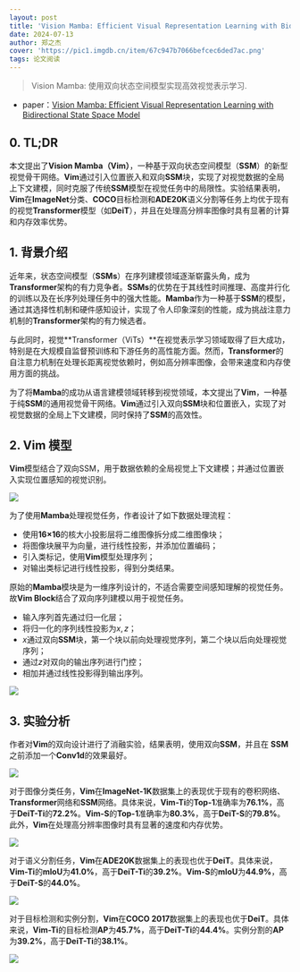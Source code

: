 ```yaml
---
layout: post
title: 'Vision Mamba: Efficient Visual Representation Learning with Bidirectional State Space Model'
date: 2024-07-13
author: 郑之杰
cover: 'https://pic1.imgdb.cn/item/67c947b7066befcec6ded7ac.png'
tags: 论文阅读
---
```


> Vision Mamba: 使用双向状态空间模型实现高效视觉表示学习.

- paper：[Vision Mamba: Efficient Visual Representation Learning with Bidirectional State Space Model](https://arxiv.org/abs/2401.09417)

## 0. TL;DR

本文提出了**Vision Mamba（Vim）**，一种基于双向状态空间模型（**SSM**）的新型视觉骨干网络。**Vim**通过引入位置嵌入和双向**SSM**块，实现了对视觉数据的全局上下文建模，同时克服了传统**SSM**模型在视觉任务中的局限性。实验结果表明，**Vim**在**ImageNet**分类、**COCO**目标检测和**ADE20K**语义分割等任务上均优于现有的视觉**Transformer**模型（如**DeiT**），并且在处理高分辨率图像时具有显著的计算和内存效率优势。

## 1. 背景介绍

近年来，状态空间模型（**SSMs**）在序列建模领域逐渐崭露头角，成为**Transformer**架构的有力竞争者。**SSMs**的优势在于其线性时间推理、高度并行化的训练以及在长序列处理任务中的强大性能。**Mamba**作为一种基于**SSM**的模型，通过其选择性机制和硬件感知设计，实现了令人印象深刻的性能，成为挑战注意力机制的**Transformer**架构的有力候选者。

与此同时，视觉**Transformer（ViTs）**在视觉表示学习领域取得了巨大成功，特别是在大规模自监督预训练和下游任务的高性能方面。然而，**Transformer**的自注意力机制在处理长距离视觉依赖时，例如高分辨率图像，会带来速度和内存使用方面的挑战。

为了将**Mamba**的成功从语言建模领域转移到视觉领域，本文提出了**Vim**，一种基于纯**SSM**的通用视觉骨干网络。**Vim**通过引入双向**SSM**块和位置嵌入，实现了对视觉数据的全局上下文建模，同时保持了**SSM**的高效性。


## 2. Vim 模型

**Vim**模型结合了双向SSM，用于数据依赖的全局视觉上下文建模；并通过位置嵌入实现位置感知的视觉识别。

![](https://pic1.imgdb.cn/item/67c94ca7066befcec6dedc60.png)

为了使用**Mamba**处理视觉任务，作者设计了如下数据处理流程：
- 使用**16×16**的核大小投影层将二维图像拆分成二维图像块；
- 将图像块展平为向量，进行线性投影，并添加位置编码；
- 引入类标记，使用**Vim**模型处理序列；
- 对输出类标记进行线性投影，得到分类结果。

原始的**Mamba**模块是为一维序列设计的，不适合需要空间感知理解的视觉任务。故**Vim Block**结合了双向序列建模以用于视觉任务。
- 输入序列首先通过归一化层；
- 将归一化的序列线性投影为$x,z$；
- $x$通过双向**SSM**块，第一个块以前向处理视觉序列，第二个块以后向处理视觉序列；
- 通过$z$对双向的输出序列进行门控；
- 相加并通过线性投影得到输出序列。

![](https://pic1.imgdb.cn/item/67c950b9066befcec6dee3ad.png)


## 3. 实验分析

作者对**Vim**的双向设计进行了消融实验，结果表明，使用双向**SSM**，并且在 **SSM** 之前添加一个**Conv1d**的效果最好。

![](https://pic1.imgdb.cn/item/67c951f4066befcec6dee454.png)

对于图像分类任务，**Vim**在**ImageNet-1K**数据集上的表现优于现有的卷积网络、**Transformer**网络和**SSM**网络。具体来说，**Vim-Ti**的**Top-1**准确率为**76.1%**，高于**DeiT-Ti**的**72.2%**。**Vim-S**的**Top-1**准确率为**80.3%**，高于**DeiT-S**的**79.8%**。此外，**Vim**在处理高分辨率图像时具有显著的速度和内存优势。

![](https://pic1.imgdb.cn/item/67c952b8066befcec6dee68a.png)

对于语义分割任务，**Vim**在**ADE20K**数据集上的表现也优于**DeiT**。具体来说，**Vim-Ti**的**mIoU**为**41.0%**，高于**DeiT-Ti**的**39.2%**。**Vim-S**的**mIoU**为**44.9%**，高于**DeiT-S**的**44.0%**。

![](https://pic1.imgdb.cn/item/67c95398066befcec6dee8b0.png)

对于目标检测和实例分割，**Vim**在**COCO 2017**数据集上的表现也优于**DeiT**。具体来说，**Vim-Ti**的目标检测**AP**为**45.7%**，高于**DeiT-Ti**的**44.4%**。实例分割的**AP**为**39.2%**，高于**DeiT-Ti**的**38.1%**。

![](https://pic1.imgdb.cn/item/67c953f0066befcec6dee926.png)

